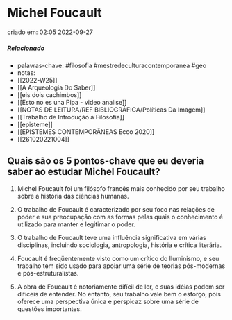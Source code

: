 # Michel Foucault
criado em: 02:05 2022-09-27

##### Relacionado
- palavras-chave: #filosofia #mestredeculturacontemporanea #geo 
- notas: 
- [[2022-W25]]
- [[A Arqueologia Do Saber]]
- [[eis dois cachimbos]]
- [[Esto no es una Pipa - video analise]]
- [[NOTAS DE LEITURA/REF BIBLIOGRÁFICA/Políticas Da Imagem]]
- [[Trabalho de Introdução à Filosofia]]
- [[episteme]]
- [[EPISTEMES CONTEMPORÂNEAS Ecco 2020]]
- [[261020221004]]

## Quais são os 5 pontos-chave que eu deveria saber ao estudar Michel Foucault?

1. Michel Foucault foi um filósofo francês mais conhecido por seu trabalho sobre a história das ciências humanas.

2. O trabalho de Foucault é caracterizado por seu foco nas relações de poder e sua preocupação com as formas pelas quais o conhecimento é utilizado para manter e legitimar o poder.

3. O trabalho de Foucault teve uma influência significativa em várias disciplinas, incluindo sociologia, antropologia, história e crítica literária.

4. Foucault é freqüentemente visto como um crítico do Iluminismo, e seu trabalho tem sido usado para apoiar uma série de teorias pós-modernas e pós-estruturalistas.

5. A obra de Foucault é notoriamente difícil de ler, e suas idéias podem ser difíceis de entender. No entanto, seu trabalho vale bem o esforço, pois oferece uma perspectiva única e perspicaz sobre uma série de questões importantes.